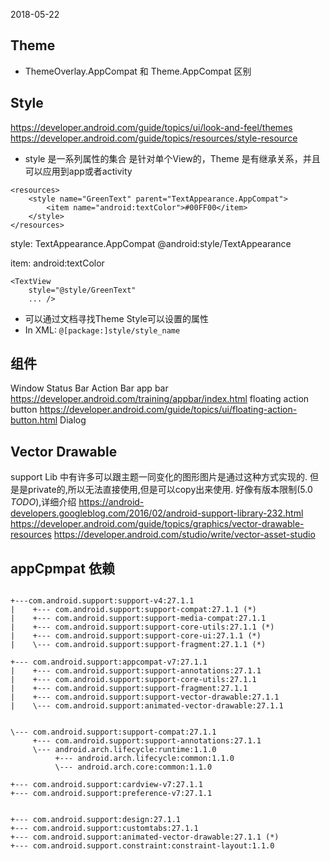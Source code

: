 2018-05-22

## Theme
+ ThemeOverlay.AppCompat 和 Theme.AppCompat 区别

## Style
https://developer.android.com/guide/topics/ui/look-and-feel/themes
https://developer.android.com/guide/topics/resources/style-resource
+ style 是一系列属性的集合 是针对单个View的，Theme 是有继承关系，并且可以应用到app或者activity

```
<resources>
    <style name="GreenText" parent="TextAppearance.AppCompat">
        <item name="android:textColor">#00FF00</item>
    </style>
</resources>
```
style:
TextAppearance.AppCompat
@android:style/TextAppearance

item:
android:textColor


```
<TextView
    style="@style/GreenText"
    ... />
```

+ 可以通过文档寻找Theme Style可以设置的属性
+ In XML: `@[package:]style/style_name`


## 组件
Window
Status Bar
Action Bar
app bar  https://developer.android.com/training/appbar/index.html
floating action button https://developer.android.com/guide/topics/ui/floating-action-button.html
Dialog


## Vector Drawable
support Lib 中有许多可以跟主题一同变化的图形图片是通过这种方式实现的.
但是是private的,所以无法直接使用,但是可以copy出来使用.
好像有版本限制(5.0 *TODO*),详细介绍 https://android-developers.googleblog.com/2016/02/android-support-library-232.html
https://developer.android.com/guide/topics/graphics/vector-drawable-resources
https://developer.android.com/studio/write/vector-asset-studio


## appCpmpat 依赖
```

+---com.android.support:support-v4:27.1.1
|    +--- com.android.support:support-compat:27.1.1 (*)
|    +--- com.android.support:support-media-compat:27.1.1
|    +--- com.android.support:support-core-utils:27.1.1 (*)
|    +--- com.android.support:support-core-ui:27.1.1 (*)
|    \--- com.android.support:support-fragment:27.1.1 (*)

+--- com.android.support:appcompat-v7:27.1.1
|    +--- com.android.support:support-annotations:27.1.1
|    +--- com.android.support:support-core-utils:27.1.1
|    +--- com.android.support:support-fragment:27.1.1
|    +--- com.android.support:support-vector-drawable:27.1.1
|    \--- com.android.support:animated-vector-drawable:27.1.1


\--- com.android.support:support-compat:27.1.1
     +--- com.android.support:support-annotations:27.1.1
     \--- android.arch.lifecycle:runtime:1.1.0
          +--- android.arch.lifecycle:common:1.1.0
          \--- android.arch.core:common:1.1.0

```

```
+--- com.android.support:cardview-v7:27.1.1
+--- com.android.support:preference-v7:27.1.1


+--- com.android.support:design:27.1.1
+--- com.android.support:customtabs:27.1.1
+--- com.android.support:animated-vector-drawable:27.1.1 (*)
+--- com.android.support.constraint:constraint-layout:1.1.0
```


